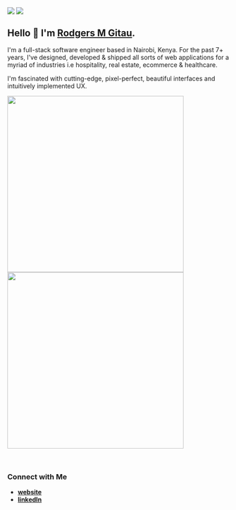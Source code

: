 [<img align="center" src="https://img.shields.io/github/followers/rodgersgitau?label=Follow&style=social" />]("https://github.com/rodgersgitau")
[<img align="center" src="https://img.shields.io/github/forks/rodgersgitau/rodgersgitau?label=Forks&style=social" />](https://github.com/rodgersgitau)
<br clear="both"/>


## Hello 👋 I'm [**Rodgers M Gitau**](https://rodgersgitau.vercel.app).

I'm a full-stack software engineer based in Nairobi, Kenya. For the past 7+ years, I've designed, developed & shipped all sorts of web applications for a myriad of industries i.e hospitality, real estate, ecommerce & healthcare.

I'm fascinated with cutting-edge, pixel-perfect, beautiful interfaces and intuitively implemented UX.


[<img align="center" width="400" src="https://rodgersgitau-stats.vercel.app/api?username=rodgersgitau&count_private=true&show_icons=true&layout=compact&theme=dark" />]("https://github.com/rodgersgitau/github-readme-stats")
[<img align="center" width="400" src="https://rodgersgitau-stats.vercel.app/api/wakatime?username=rodgersgitau&layout=compact&theme=dark" />]("https://github.com/rodgersgitau/github-readme-stats")

<br clear="both" />

### Connect with Me

+ [**website**](http://rodgersgitau.vercel.app/)
+ [**linkedIn**](https://www.linkedin.com/in/rodgersgitau/)

<!--
**rodgersgitau/rodgersgitau** is a ✨ _special_ ✨ repository because its `README.md` (this file) appears on your GitHub profile.
-->
